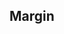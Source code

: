 ## Margin


<!-- <values.margin> -->
<!-- </values.margin> -->


<!-- <variants.margin> -->
<!-- </variants.margin> -->
